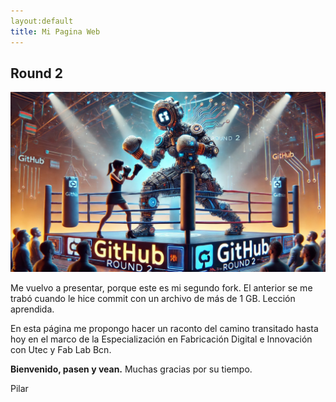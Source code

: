 ```yaml
---
layout:default
title: Mi Pagina Web
---
```


## Round 2

![](../images/round_2.jpg)

Me vuelvo a presentar, porque este es mi segundo fork. El anterior se me trabó cuando le hice commit con un archivo de más de 1 GB. Lección aprendida.

En esta página me propongo hacer un raconto del camino transitado hasta hoy en el marco de la Especialización en Fabricación Digital e Innovación con Utec y Fab Lab Bcn. 

**Bienvenido, pasen y vean.**
Muchas gracias por su tiempo.

Pilar
